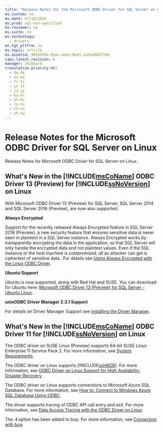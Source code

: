 ```yaml
---
title: "Release Notes for the Microsoft ODBC Driver for SQL Server on Linux"
ms.custom: na
ms.date: 07/18/2016
ms.prod: sql-non-specified
ms.reviewer: na
ms.suite: na
ms.technology: 
  - drivers
ms.tgt_pltfrm: na
ms.topic: article
ms.assetid: 905b595b-9aac-4e6a-8ed1-3a5ed96077d8
caps.latest.revision: 6
manager: jhubbard
translation.priority.ht: 
  - de-de
  - es-es
  - fr-fr
  - it-it
  - ja-jp
  - ko-kr
  - pt-br
  - ru-ru
  - zh-cn
  - zh-tw
---
```

# Release Notes for the Microsoft ODBC Driver for SQL Server on Linux
Release Notes for Microsoft ODBC Driver for SQL Server on Linux.  
  
## What's New in the [!INCLUDE[msCoName](../content/includes/msCoName_md.md)] ODBC Driver 13 (Preview) for [!INCLUDE[ssNoVersion](../content/includes/ssNoVersion_md.md)] on Linux  
With Microsoft ODBC Driver 13 (Preview) for SQL Server, SQL Server 2014 and SQL Server 2016 (Preview), are now also supported.  
  
**Always Encrypted**  
  
Support for the recently released Always Encrypted feature in SQL Server 2016 (Preview), a new security feature that ensures sensitive data is never seen in plaintext in a SQL Server instance. Always Encrypted works by transparently encrypting the data in the application, so that SQL Server will only handle the encrypted data and not plaintext values. Even if the SQL instance or the host machine is compromised, all an attacker can get is ciphertext of sensitive data.. For details see [Using Always Encrypted with the Linux ODBC Driver](../content/Using-Always-Encrypted-with-the-Linux-ODBC-Driver.md).  
  
**Ubuntu Support**  
  
Ubuntu is now supported, along with Red Hat and SUSE. You can download for Ubuntu here: [Microsoft ODBC Driver 13 (Preview) for SQL Server - Ubuntu Linux](http://go.microsoft.com/fwlink/?LinkId=??).  
  
**unixODBC Driver Manager 2.3.1 Support**  
  
For details on Driver Manager Support see [Installing the Driver Manager](../content/Installing-the-Driver-Manager.md).  
  
## What's New in the [!INCLUDE[msCoName](../content/includes/msCoName_md.md)] ODBC Driver 11 for [!INCLUDE[ssNoVersion](../content/includes/ssNoVersion_md.md)] on Linux  
The ODBC driver on SUSE Linux (Preview) supports 64-bit SUSE Linux Enterprise 11 Service Pack 2. For more information, see [System Requirements](../content/System-Requirements.md).  
  
The ODBC driver on Linux supports [!INCLUDE[ssHADR](../content/includes/ssHADR_md.md)]. For more information, see [ODBC Driver on Linux Support for High Availability, Disaster Recovery](../content/ODBC-Driver-on-Linux-Support-for-High-Availability--Disaster-Recovery.md).  
  
The ODBC driver on Linux supports connections to Microsoft Azure SQL Database. For more information, see [How to: Connect to Windows Azure SQL Database Using ODBC](http://msdn.microsoft.com/library/hh974312.aspx).  
  
The driver supports tracing of ODBC API call entry and exit. For more information, see [Data Access Tracing with the ODBC Driver on Linux](../content/Data-Access-Tracing-with-the-ODBC-Driver-on-Linux.md).  
  
The **-l** option has been added to bcp. For more information, see [Connecting with bcp](../content/Connecting-with-bcp.md).  
  
